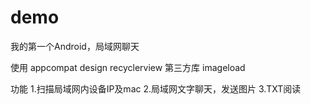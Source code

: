 # demo
我的第一个Android，局域网聊天

使用 appcompat design recyclerview
第三方库 imageload

功能
1.扫描局域网内设备IP及mac
2.局域网文字聊天，发送图片
3.TXT阅读
